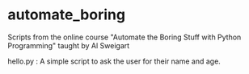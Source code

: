 # automate_boring
Scripts from the online course "Automate the Boring Stuff with Python Programming" taught by Al Sweigart

hello.py : A simple script to ask the user for their name and age.
